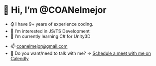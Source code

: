 # 👋 Hi, I’m @COANelmejor

- ⌚️ I have 9+ years of experience coding.
- 👀 I’m interested in JS/TS Development
- 🌱 I’m currently learning C# for Unity3D
<!-- - 🎓 Computer Science **Student** at University of the People -->
- 📫 coanelmejor@gmail.com
- 📅 Do you want/need to talk with me? → [Schedule a meet with me on Calendly](https://calendly.com/coanelmejor)
<!---
COANelmejor/COANelmejor is a ✨ special ✨ repository because its `README.md` (this file) appears on your GitHub profile.
You can click the Preview link to take a look at your changes.
--->

